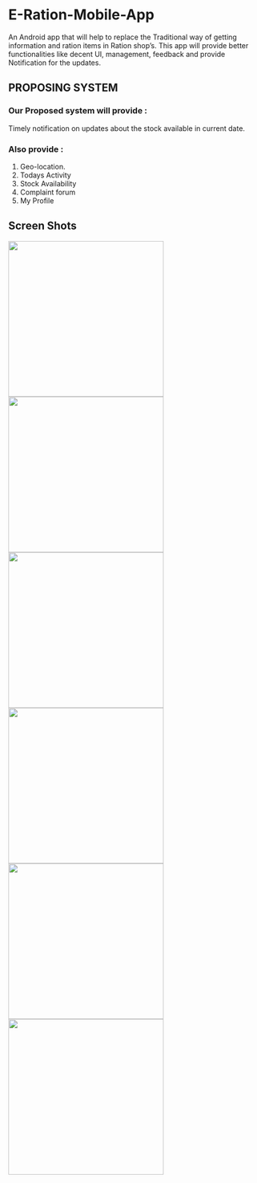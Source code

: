 # E-Ration-Mobile-App
An Android app that will help to replace the Traditional way of getting information and ration items in Ration shop’s. This app will provide better functionalities like decent UI, management, feedback and provide Notification for the updates.
## PROPOSING SYSTEM
### Our Proposed system will provide :
Timely notification on updates about the stock available in current date.
### Also provide :
1. Geo-location.
2. Todays Activity
3. Stock Availability
4. Complaint forum 
5. My Profile

## Screen Shots


<img src="Images/App_Loading_Screen.jpg" width="310"/>   <img src="Images/Home.jpg" width="310"/>   <img src="Images/Navigation_Drawer.jpg" width="310"/>
<img src="Images/Profile.jpg" width="310"/>  <img src="Images/Today's_Activities_History.jpg" width="310"/> <img src="Images/Feedback_Form.jpg" width="310"/>



